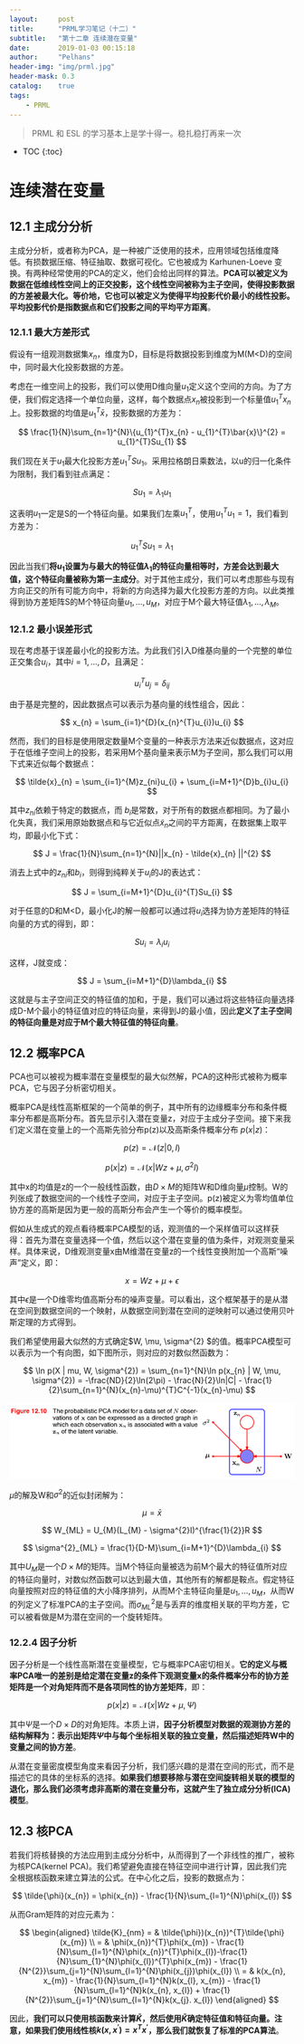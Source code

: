```yaml
---
layout:     post
title:      "PRML学习笔记（十二）"
subtitle:   "第十二章 连续潜在变量"
date:       2019-01-03 00:15:18
author:     "Pelhans"
header-img: "img/prml.jpg"
header-mask: 0.3 
catalog:    true
tags:
    - PRML
---
```



> PRML 和 ESL 的学习基本上是学十得一。稳扎稳打再来一次

* TOC
{:toc}

# 连续潜在变量

## 12.1 主成分分析

主成分分析，或者称为PCA，是一种被广泛使用的技术，应用领域包括维度降低。有损数据压缩、特征抽取、数据可视化。它也被成为 Karhunen-Loeve 变换。有两种经常使用的PCA的定义，他们会给出同样的算法。**PCA可以被定义为数据在低维线性空间上的正交投影，这个线性空间被称为主子空间，使得投影数据的方差被最大化。等价地，它也可以被定义为使得平均投影代价最小的线性投影。平均投影代价是指数据点和它们投影之间的平均平方距离**。

### 12.1.1 最大方差形式

假设有一组观测数据集$x_{n}$，维度为D，目标是将数据投影到维度为M(M<D)的空间中，同时最大化投影数据的方差。

考虑在一维空间上的投影，我们可以使用D维向量$u_{1}$定义这个空间的方向。为了方便，我们假定选择一个单位向量，这样，每个数据点$x_{n}$被投影到一个标量值$u_{1}^{T}x_{n}$上。投影数据的均值是$u_{1}^{T}\bar{x}$，投影数据的方差为：

$$ \frac{1}{N}\sum_{n=1}^{N}\{u_{1}^{T}x_{n} - u_{1}^{T}\bar{x}\}^{2} = u_{1}^{T}Su_{1} $$

我们现在关于$u_{1}$最大化投影方差$u_{1}^{T}Su_{1}$。采用拉格朗日乘数法，以u的归一化条件为限制，我们看到驻点满足：

$$ Su_{1} = \lambda_{1}u_{1} $$

这表明$u_{1}$一定是S的一个特征向量。如果我们左乘$u_{1}^{T}$，使用$u_{1}^{T}u_{1}=1$，我们看到方差为：

$$u_{1}^{T}Su_{1} = \lambda_{1} $$

因此当我们**将$u_{1}$设置为与最大的特征值$\lambda_{1}$的特征向量相等时，方差会达到最大值，这个特征向量被称为第一主成分**。对于其他主成分，我们可以考虑那些与现有方向正交的所有可能方向中，将新的方向选择为最大化投影方差的方向。以此类推得到协方差矩阵S的M个特征向量$u_{1},\dots,u_{M}$，对应于M个最大特征值$\lambda_{1},\dots,\lambda_{M}$。

### 12.1.2 最小误差形式

现在考虑基于误差最小化的投影方法。为此我们引入D维基向量的一个完整的单位正交集合$u_{i}$，其中$i=1,\dots,D$，且满足：

$$ u_{i}^{T}u_{j} = \delta_{ij} $$

由于基是完整的，因此数据点可以表示为基向量的线性组合，因此：

$$ x_{n} = \sum_{i=1}^{D}(x_{n}^{T}u_{i})u_{i} $$

然而，我们的目标是使用限定数量M个变量的一种表示方法来近似数据点，这对应于在低维子空间上的投影，若采用M个基向量来表示M为子空间，那么我们可以用下式来近似每个数据点：

$$ \tilde{x}_{n} = \sum_{i=1}^{M}z_{ni}u_{i} + \sum_{i=M+1}^{D}b_{i}u_{i} $$

其中${z_{ni}}$依赖于特定的数据点，而 $b_{i}$是常数，对于所有的数据点都相同。为了最小化失真，我们采用原始数据点和与它近似点$\tilde{x}_{n}$之间的平方距离，在数据集上取平均，即最小化下式：

$$ J = \frac{1}{N}\sum_{n=1}^{N}||x_{n} - \tilde{x}_{n} ||^{2} $$

消去上式中的$z_{ni}$和$b_{i}$，则得到纯粹关于$u_{i}$的J的表达式：

$$ J = \sum_{i=M+1}^{D}u_{i}^{T}Su_{i} $$

对于任意的D和M<D，最小化J的解一般都可以通过将$u_{i}$选择为协方差矩阵的特征向量的方式的得到，即：

$$ Su_{i} = \lambda_{i}u_{i} $$

这样，J就变成：

$$ J = \sum_{i=M+1}^{D}\lambda_{i} $$

这就是与主子空间正交的特征值的加和，于是，我们可以通过将这些特征向量选择成D-M个最小的特征值对应的特征向量，来得到J的最小值，因此**定义了主子空间的特征向量是对应于M个最大特征值的特征向量**。

## 12.2 概率PCA

PCA也可以被视为概率潜在变量模型的最大似然解，PCA的这种形式被称为概率PCA，它与因子分析密切相关。

概率PCA是线性高斯框架的一个简单的例子，其中所有的边缘概率分布和条件概率分布都是高斯分布。首先显示引入潜在变量z，对应于主成分子空间。接下来我们定义潜在变量上的一个高斯先验分布p(z)以及高斯条件概率分布
$p(x|z)$：

$$ p(z) = \mathcal{N}(z | 0, I) $$

$$ p(x | z) = \mathcal{N}(x | Wz + \mu, \sigma^{2}I) $$

其中x的均值是z的一个一般线性函数，由$D\times M$的矩阵W和D维向量$\mu$控制。W的列张成了数据空间的一个线性子空间，对应于主子空间。p(z)被定义为零均值单位协方差的高斯是因为更一般的高斯分布会产生一个等价的概率模型。

假如从生成式的观点看待概率PCA模型的话，观测值的一个采样值可以这样获得：首先为潜在变量选择一个值，然后以这个潜在变量的值为条件，对观测变量采样。具体来说，D维观测变量x由M维潜在变量z的一个线性变换附加一个高斯“噪声”定义，即：

$$ x = Wz + \mu + \epsilon $$

其中$\epsilon$是一个D维零均值高斯分布的噪声变量。可以看出，这个框架基于的是从潜在空间到数据空间的一个映射，从数据空间到潜在空间的逆映射可以通过使用贝叶斯定理的方式得到。

我们希望使用最大似然的方式确定$W, \mu, \sigma^{2} $的值。概率PCA模型可以表示为一个有向图，如下图所示，则对应的对数似然函数为：

$$ \ln p(X | mu, W, \sigma^{2}) = \sum_{n=1}^{N}\ln p(x_{n} | W, \mu, \sigma^{2}) = -\frac{ND}{2}\ln(2\pi) - \frac{N}{2}\ln|C| - \frac{1}{2}\sum_{n=1}^{N}(x_{n}-\mu)^{T}C^{-1}(x_{n}-\mu) $$

![](/img/in-post/prml_note8/p13.png)

$\mu$的解及W和$\sigma^{2}$的近似封闭解为：

$$ \mu = \bar{x} $$

$$ W_{ML} = U_{M}(L_{M} - \sigma^{2}I)^{\frac{1}{2}}R $$

$$ \sigma^{2}_{ML} = \frac{1}{D-M}\sum_{i=M+1}^{D}\lambda_{i} $$

其中$U_{M}$是一个$D\times M$的矩阵。当M个特征向量被选为前M个最大的特征值所对应的特征向量时，对数似然函数可以达到最大值，其他所有的解都是鞍点。假定特征向量按照对应的特征值的大小降序排列，从而M个主特征向量是$u_{1},\dots,u_{M}$，从而W的列定义了标准PCA的主子空间。而$\sigma_{ML}^{2}$是与丢弃的维度相关联的平均方差，它可以被看做是M为潜在空间的一个旋转矩阵。

### 12.2.4 因子分析

因子分析是一个线性高斯潜在变量模型，它与概率PCA密切相关。**它的定义与概率PCA唯一的差别是给定潜在变量z的条件下观测变量x的条件概率分布的协方差矩阵是一个对角矩阵而不是各项同性的协方差矩阵**，即：

$$ p(x | z) = \mathcal{N}(x | Wz + \mu, \Psi) $$

其中$\Psi$是一个$D\times D$的对角矩阵。本质上讲，**因子分析模型对数据的观测协方差的结构解释为：表示出矩阵$\Psi$中与每个坐标相关联的独立变量，然后描述矩阵W中的变量之间的协方差**。

从潜在变量密度模型角度来看因子分析，我们感兴趣的是潜在空间的形式，而不是描述它的具体的坐标系的选择。**如果我们想要移除与潜在空间旋转相关联的模型的退化，那么我们必须考虑非高斯的潜在变量分布，这就产生了独立成分分析(ICA)模型**。

## 12.3 核PCA

若我们将核替换的方法应用到主成分分析中，从而得到了一个非线性的推广，被称为核PCA(kernel PCA)。我们希望避免直接在特征空间中进行计算，因此我们完全根据核函数来建立算法的公式。在中心化之后，投影的数据点为：

$$ \tilde{\phi}(x_{n}) = \phi(x_{n}) - \frac{1}{N}\sum_{l=1}^{N}\phi(x_{l}) $$

从而Gram矩阵的对应元素为：

$$
\begin{aligned}
\tilde{K}_{nm} = & \tilde{\phi})(x_{n})^{T}\tilde{\phi}(x_{m}) \\
        = & \phi(x_{n})^{T}\phi(x_{m}) - \frac{1}{N}\sum_{l=1}^{N}\phi(x_{n})^{T}\phi(x_{l})-\frac{1}{N}\sum_{1}^{N}\phi(x_{l})^{T}\phi(x_{m}) - \frac{1}{N^{2}}\sum_{j=1}^{N}\sum_{l=1}^{N}\phi(x_{j})\phi(x_{l}) \\
        = & k(x_{n}, x_{m}) - \frac{1}{N}\sum_{l=1}^{N}k(x_{l}, x_{m}) - \frac{1}{N}\sum_{l=1}^{N}k(x_{n}, x_{l}) + \frac{1}{N^{2}}\sum_{j=1}^{N}\sum_{l=1}^{N}k(x_{j}. x_{l}) 
\end{aligned}
$$

因此，**我们可以只使用核函数来计算$\tilde{K}$，然后使用$\tilde{K}$确定特征值和特征向量。注意，如果我们使用线性核$k(x, x^{'}) = x^{T}x^{'}$，那么我们就恢复了标准的PCA算法**。
